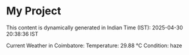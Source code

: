 # My Project

This content is dynamically generated in Indian Time (IST): 2025-04-30 20:38:36 IST


Current Weather in Coimbatore:
Temperature: 29.88 °C
Condition: haze

